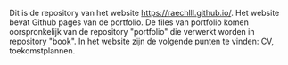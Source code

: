 Dit is de repository van het website https://raechlll.github.io/. Het website bevat Github pages van de portfolio. De files van portfolio komen oorspronkelijk van de repository "portfolio" die verwerkt worden in repository "book". 
In het website zijn de volgende punten te vinden: CV, toekomstplannen.

